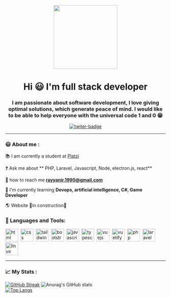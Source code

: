 <div id="header" align="center">
    <img src="https://media.giphy.com/media/i4MAH84pqe2m2aVojc/giphy.gif" width="200">
    <h1 align="center">Hi 😃  I'm full stack developer</h1>
    <h3 align="center"> I am passionate about software development, I love giving optimal solutions, which generate peace of mind. I would like to be able to help everyone with the universal code 1 and 0 😁</h3>
</div>

<div id="badges" align="center">
    <a href="https://twitter.com/rayyanirr">
        <img src="https://img.shields.io/twitter/follow/rayyanirr?style=social" alt="twiter-badge">
    </a>
</div>

---

### 😃 About me :

📚 I am currently a student at [Platzi](https://platzi.com/p/rayyanirrosales/) 

❓ Ask me about ** PHP, Laravel, Javascript, Node, electron.js, react**

📧  how to reach me **rayyanir.1990@gmail.com**

🌱 I'm currently learning **Devops, artificial intelligence, C#, Game Developer**

🌎 Website 🚧In construction🚧

<div align="left">
    <h3> 🔨 Languages and Tools: </h3>
         <img src="https://cdn.jsdelivr.net/gh/devicons/devicon/icons/html5/html5-original-wordmark.svg" title="html" alt="html" width="40" height="40"/>&nbsp;
         <img src="https://cdn.jsdelivr.net/gh/devicons/devicon/icons/css3/css3-original-wordmark.svg" title="css" alt="css" width="40" height="40"/>&nbsp;
         <img src="https://cdn.jsdelivr.net/gh/devicons/devicon/icons/tailwindcss/tailwindcss-original-wordmark.svg" title="tailwind" alt="taildwind" width="40" height="40"/>&nbsp;
          <img src="https://cdn.jsdelivr.net/gh/devicons/devicon/icons/bootstrap/bootstrap-original-wordmark.svg" title="bootstrap" alt="bootstrap" width="40" height="40"/>&nbsp;
           <img src="https://cdn.jsdelivr.net/gh/devicons/devicon/icons/javascript/javascript-original.svg" title="javascript" alt="javascript" width="40" height="40"/>&nbsp;
            <img src="https://cdn.jsdelivr.net/gh/devicons/devicon/icons/typescript/typescript-original.svg" title="typescript" alt="typescript" width="40" height="40"/>&nbsp;
            <img src="https://cdn.jsdelivr.net/gh/devicons/devicon/icons/vuejs/vuejs-original-wordmark.svg" title="vuejs" alt="vuejs" width="40" height="40"/>&nbsp;
            <img src="https://cdn.jsdelivr.net/gh/devicons/devicon/icons/vuetify/vuetify-original.svg" title="vuetify" alt="vuetify" width="40" height="40"/>&nbsp;
         <img src="https://cdn.jsdelivr.net/gh/devicons/devicon/icons/php/php-original.svg" title="php" alt="php" width="40" height="40"/>&nbsp;
        <img src="https://cdn.jsdelivr.net/gh/devicons/devicon/icons/laravel/laravel-plain-wordmark.svg" title="laravel" alt="laravel" width="40" height="40"/>&nbsp;
        <img src="https://cdn.jsdelivr.net/gh/devicons/devicon/icons/linux/linux-original.svg" title="linux" alt="linux" width="40" height="40"/>&nbsp;
</div>

---

### 📈 My Stats : 

[![GitHub Streak](http://github-readme-streak-stats.herokuapp.com?user=rayyanirr&theme=dark&hide_border=true&border_radius=5.4)](https://github.com/rayyanirr)
![Anurag's GitHub stats](https://github-readme-stats.vercel.app/api?username=rayyanirr&show_icons=true&theme=radical)<br>
[![Top Langs](https://github-readme-stats.vercel.app/api/top-langs/?username=rayyanirr&hide_progress=false&layout=compact)](https://github.com/rayyanirr)
